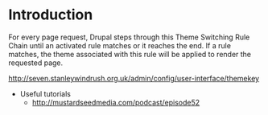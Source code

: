 # Introduction #

For every page request, Drupal steps through this Theme Switching Rule Chain until an activated rule matches or it reaches the end. If a rule matches, the theme associated with this rule will be applied to render the requested page.

http://seven.stanleywindrush.org.uk/admin/config/user-interface/themekey

  * Useful tutorials
    * http://mustardseedmedia.com/podcast/episode52